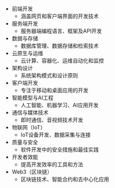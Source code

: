 - 前端开发
  - 涵盖网页和客户端界面的开发技术
- 服务端开发
  - 服务器端编程语言、框架及API开发
- 数据与存储
  - 数据库管理、数据存储和检索技术
- 云原生与运维
  - 云计算、容器化、运维自动化和监控
- 架构设计
  - 系统架构模式和设计原则
- 客户端开发
  - 专注于移动和桌面应用的开发
- 智能模型与AI工程
  - 人工智能、机器学习、AI应用开发
- 通信与媒体技术
  - 即时通信、音视频技术开发
- 物联网（IoT）
  - IoT设备开发、数据采集与连接
- 质量与安全
  - 软件开发中的安全措施和最佳实践
- 开发者效能
  - 提高开发效率的工具和方法
- Web3（区块链）
  - 区块链技术、智能合约和去中心化应用